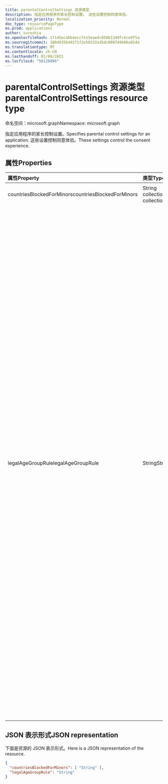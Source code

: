 ```yaml
---
title: parentalControlSettings 资源类型
description: 指定应用程序的家长控制设置。 这些设置控制同意体验。
localization_priority: Normal
doc_type: resourcePageType
ms.prod: applications
author: sureshja
ms.openlocfilehash: 1f145ecabb4eccfe15eaedc856b1349fc6ce9f5a
ms.sourcegitcommit: 1004835b44271f2e50332a1bdc9097d4b06a914a
ms.translationtype: MT
ms.contentlocale: zh-CN
ms.lasthandoff: 02/06/2021
ms.locfileid: "50128496"
---
```

# <a name="parentalcontrolsettings-resource-type"></a><span data-ttu-id="d9c11-104">parentalControlSettings 资源类型</span><span class="sxs-lookup"><span data-stu-id="d9c11-104">parentalControlSettings resource type</span></span>

<span data-ttu-id="d9c11-105">命名空间：microsoft.graph</span><span class="sxs-lookup"><span data-stu-id="d9c11-105">Namespace: microsoft.graph</span></span>

<span data-ttu-id="d9c11-106">指定应用程序的家长控制设置。</span><span class="sxs-lookup"><span data-stu-id="d9c11-106">Specifies parental control settings for an application.</span></span> <span data-ttu-id="d9c11-107">这些设置控制同意体验。</span><span class="sxs-lookup"><span data-stu-id="d9c11-107">These settings control the consent experience.</span></span>

## <a name="properties"></a><span data-ttu-id="d9c11-108">属性</span><span class="sxs-lookup"><span data-stu-id="d9c11-108">Properties</span></span>

| <span data-ttu-id="d9c11-109">属性</span><span class="sxs-lookup"><span data-stu-id="d9c11-109">Property</span></span> | <span data-ttu-id="d9c11-110">类型</span><span class="sxs-lookup"><span data-stu-id="d9c11-110">Type</span></span> | <span data-ttu-id="d9c11-111">说明</span><span class="sxs-lookup"><span data-stu-id="d9c11-111">Description</span></span> |
:---------------|:--------|:----------|
|<span data-ttu-id="d9c11-112">countriesBlockedForMinors</span><span class="sxs-lookup"><span data-stu-id="d9c11-112">countriesBlockedForMinors</span></span>|<span data-ttu-id="d9c11-113">String collection</span><span class="sxs-lookup"><span data-stu-id="d9c11-113">String collection</span></span>| <span data-ttu-id="d9c11-114">指定两 [个字母的 ISO 国家/地区代码](https://www.iso.org/iso-3166-country-codes.html)。</span><span class="sxs-lookup"><span data-stu-id="d9c11-114">Specifies the [two-letter ISO country codes](https://www.iso.org/iso-3166-country-codes.html).</span></span> <span data-ttu-id="d9c11-115">对于此列表中指定的国家/地区中的未成年人，将阻止其访问该应用程序。</span><span class="sxs-lookup"><span data-stu-id="d9c11-115">Access to the application will be blocked for minors from the countries specified in this list.</span></span>|
|<span data-ttu-id="d9c11-116">legalAgeGroupRule</span><span class="sxs-lookup"><span data-stu-id="d9c11-116">legalAgeGroupRule</span></span>| <span data-ttu-id="d9c11-117">String</span><span class="sxs-lookup"><span data-stu-id="d9c11-117">String</span></span> | <span data-ttu-id="d9c11-118">指定适用于应用用户的法律年龄组规则。</span><span class="sxs-lookup"><span data-stu-id="d9c11-118">Specifies the legal age group rule that applies to users of the app.</span></span> <span data-ttu-id="d9c11-119">可以设置为下列值之一：</span><span class="sxs-lookup"><span data-stu-id="d9c11-119">Can be set to one of the following values:</span></span> <table><tr><th><span data-ttu-id="d9c11-120">值</span><span class="sxs-lookup"><span data-stu-id="d9c11-120">Value</span></span></th><th><span data-ttu-id="d9c11-121">说明</span><span class="sxs-lookup"><span data-stu-id="d9c11-121">Description</span></span></th></tr><tr><td><span data-ttu-id="d9c11-122">允许</span><span class="sxs-lookup"><span data-stu-id="d9c11-122">Allow</span></span></td><td><span data-ttu-id="d9c11-123">默认值。</span><span class="sxs-lookup"><span data-stu-id="d9c11-123">Default.</span></span> <span data-ttu-id="d9c11-124">强制执行法律最低要求。</span><span class="sxs-lookup"><span data-stu-id="d9c11-124">Enforces the legal minimum.</span></span> <span data-ttu-id="d9c11-125">这意味着欧盟和韩国的未成年人需要家长同意。</span><span class="sxs-lookup"><span data-stu-id="d9c11-125">This means parental consent is required for minors in the European Union and Korea.</span></span></td></tr><tr><td><span data-ttu-id="d9c11-126">RequireConsentForPrivacyServices</span><span class="sxs-lookup"><span data-stu-id="d9c11-126">RequireConsentForPrivacyServices</span></span></td><td><span data-ttu-id="d9c11-127">强制用户指定出生日期，以遵守 COPPA 规则。</span><span class="sxs-lookup"><span data-stu-id="d9c11-127">Enforces the user to specify date of birth to comply with COPPA rules.</span></span> </td></tr><tr><td><span data-ttu-id="d9c11-128">RequireConsentForMinors</span><span class="sxs-lookup"><span data-stu-id="d9c11-128">RequireConsentForMinors</span></span></td><td><span data-ttu-id="d9c11-129">需要 18 以下年龄的家长同意，无论国家/地区次要规则如何。</span><span class="sxs-lookup"><span data-stu-id="d9c11-129">Requires parental consent for ages below 18, regardless of country minor rules.</span></span></td></tr><tr><td><span data-ttu-id="d9c11-130">RequireConsentForKids</span><span class="sxs-lookup"><span data-stu-id="d9c11-130">RequireConsentForKids</span></span></td><td><span data-ttu-id="d9c11-131">需要 14 以下年龄的家长同意，无论国家/地区次要规则如何。</span><span class="sxs-lookup"><span data-stu-id="d9c11-131">Requires parental consent for ages below 14, regardless of country minor rules.</span></span></td></tr><tr><td><span data-ttu-id="d9c11-132">BlockMinors</span><span class="sxs-lookup"><span data-stu-id="d9c11-132">BlockMinors</span></span></td><td><span data-ttu-id="d9c11-133">阻止未成年人使用应用。</span><span class="sxs-lookup"><span data-stu-id="d9c11-133">Blocks minors from using the app.</span></span></td></tr></table> |

## <a name="json-representation"></a><span data-ttu-id="d9c11-134">JSON 表示形式</span><span class="sxs-lookup"><span data-stu-id="d9c11-134">JSON representation</span></span>
<span data-ttu-id="d9c11-135">下面是资源的 JSON 表示形式。</span><span class="sxs-lookup"><span data-stu-id="d9c11-135">Here is a JSON representation of the resource.</span></span>

<!--{
  "blockType": "resource",
  "@odata.type": "microsoft.graph.parentalControlSettings"
}-->
```json
{
  "countriesBlockedForMinors": [ "String" ],
  "legalAgeGroupRule": "String"
}

```

